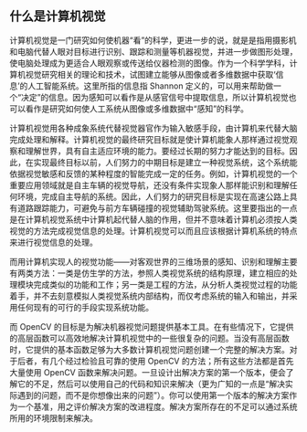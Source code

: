 ## 什么是计算机视觉

计算机视觉是一门研究如何使机器“看”的科学，更进一步的说，就是是指用摄影机和电脑代替人眼对目标进行识别、跟踪和测量等机器视觉，并进一步做图形处理，使电脑处理成为更适合人眼观察或传送给仪器检测的图像。作为一个科学学科，计算机视觉研究相关的理论和技术，试图建立能够从图像或者多维数据中获取‘信息’的人工智能系统。这里所指的信息指 Shannon 定义的，可以用来帮助做一个“决定”的信息。因为感知可以看作是从感官信号中提取信息，所以计算机视觉也可以看作是研究如何使人工系统从图像或多维数据中“感知”的科学。

计算机视觉用各种成象系统代替视觉器官作为输入敏感手段，由计算机来代替大脑完成处理和解释。计算机视觉的最终研究目标就是使计算机能象人那样通过视觉观察和理解世界，具有自主适应环境的能力。要经过长期的努力才能达到的目标。因此，在实现最终目标以前，人们努力的中期目标是建立一种视觉系统，这个系统能依据视觉敏感和反馈的某种程度的智能完成一定的任务。例如，计算机视觉的一个重要应用领域就是自主车辆的视觉导航，还没有条件实现象人那样能识别和理解任何环境，完成自主导航的系统。因此，人们努力的研究目标是实现在高速公路上具有道路跟踪能力，可避免与前方车辆碰撞的视觉辅助驾驶系统。这里要指出的一点是在计算机视觉系统中计算机起代替人脑的作用，但并不意味着计算机必须按人类视觉的方法完成视觉信息的处理。计算机视觉可以而且应该根据计算机系统的特点来进行视觉信息的处理。

而用计算机实现人的视觉功能——对客观世界的三维场景的感知、识别和理解主要有两类方法：一类是仿生学的方法，参照人类视觉系统的结构原理，建立相应的处理模块完成类似的功能和工作；另一类是工程的方法，从分析人类视觉过程的功能着手，并不去刻意模拟人类视觉系统内部结构，而仅考虑系统的输入和输出，并采用任何现有的可行的手段实现系统功能。

而 OpenCV 的目标是为解决机器视觉问题提供基本工具。在有些情况下，它提供的高层函数可以高效地解决计算机视觉中的一些很复杂的问题。当没有高层函数时，它提供的基本函数足够为大多数计算机视觉问题创建一个完整的解决方案。对于后者，有几个经过检验且可靠的使用 OpenCV 的方法；所有这些方法都是首先大量使用 OpenCV 函数来解决问题。一旦设计出解决方案的第一个版本，便会了解它的不足，然后可以使用自己的代码和知识来解决（更为广知的一点是“解决实际遇到的问题，而不是你想像出来的问题”）。你可以使用第一个版本的解决方案作为一个基准，用之评价解决方案的改进程度。解决方案所存在的不足可以通过系统所用的环境限制来解决。


[^_^]:zhelishizhushi
